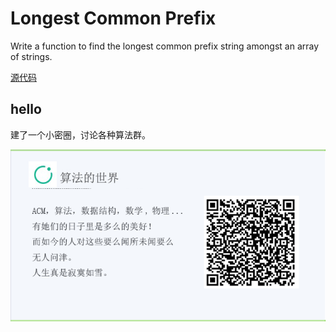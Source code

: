 # Longest Common Prefix

Write a function to find the longest common prefix string amongst an array of strings.  

[源代码](longest-common-prefix.cpp)



## hello

建了一个小密圈，讨论各种算法群。  

![小密圈](/images/suanfa_xiaomiquan.jpg)

